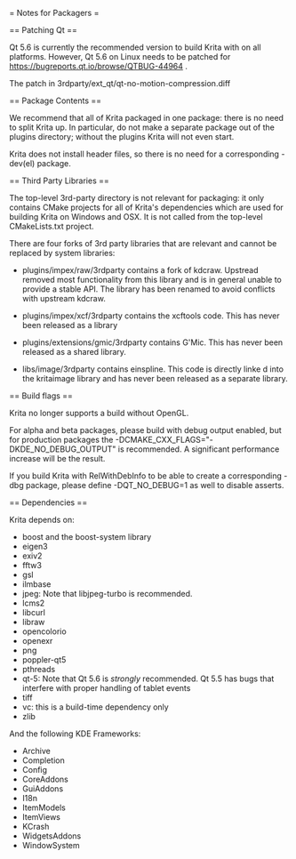 = Notes for Packagers =

== Patching Qt ==

Qt 5.6 is currently the recommended version to build Krita with on all platforms. However, Qt 5.6 on Linux needs to be patched for https://bugreports.qt.io/browse/QTBUG-44964 .

The patch in 3rdparty/ext_qt/qt-no-motion-compression.diff 


== Package Contents ==

We recommend that all of Krita packaged in one package: there is no need to split Krita up. In particular, do not make a separate package out of the plugins directory; without the plugins Krita will not even start.

Krita does not install header files, so there is no need for a corresponding -dev(el) package.

== Third Party Libraries ==

The top-level 3rd-party directory is not relevant for packaging: it only contains CMake projects for all of Krita's dependencies which are used for building Krita on Windows and OSX. It is not called from the top-level CMakeLists.txt project.

There are four forks of 3rd party libraries that are relevant and cannot be replaced by system libraries:

* plugins/impex/raw/3rdparty contains a fork of kdcraw. Upstread removed most functionality from this library and is in general unable to provide a stable API. The library has been renamed to avoid conflicts with upstream kdcraw.

* plugins/impex/xcf/3rdparty contains the xcftools code. This has never been released as a library

* plugins/extensions/gmic/3rdparty contains G'Mic. This has never been released as a shared library.

* libs/image/3rdparty contains einspline. This code is directly linke d into the kritaimage library and has never been released as a separate library.

== Build flags ==

Krita no longer supports a build without OpenGL.

For alpha and beta packages, please build with debug output enabled, but for production packages the -DCMAKE_CXX_FLAGS="-DKDE_NO_DEBUG_OUTPUT" is recommended. A significant performance increase will be the result.

If you build Krita with RelWithDebInfo to be able to create a corresponding  -dbg package, please define -DQT_NO_DEBUG=1 as well to disable asserts. 

== Dependencies ==

Krita depends on:

  * boost and the boost-system library        
  * eigen3       
  * exiv2   
  * fftw3   
  * gsl       
  * ilmbase   
  * jpeg: Note that libjpeg-turbo is recommended.       
  * lcms2     
  * libcurl   
  * libraw    
  * opencolorio
  * openexr   
  * png        
  * poppler-qt5
  * pthreads   
  * qt-5: Note that Qt 5.6 is _strongly_ recommended. Qt 5.5 has bugs that interfere with proper handling of tablet events
  * tiff  
  * vc: this is a build-time dependency only
  * zlib

And the following KDE Frameworks:

 * Archive 
 * Completion
 * Config 
 * CoreAddons
 * GuiAddons 
 * I18n 
 * ItemModels 
 * ItemViews
 * KCrash
 * WidgetsAddons 
 * WindowSystem
